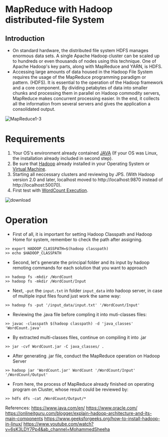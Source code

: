 # MapReduce with Hadoop distributed-file System
## Introduction
- On standard hardware, the distributed file system HDFS manages enormous data sets. A single Apache Hadoop cluster can be scaled up to hundreds or even thousands of nodes using this technique. One of Apache Hadoop's key parts, along with MapReduce and YARN, is HDFS.
- Accessing large amounts of data housed in the Hadoop File System requires the usage of the MapReduce programming paradigm or pattern. (HDFS). It is essential to the operation of the Hadoop framework and a core component.
By dividing petabytes of data into smaller chunks and processing them in parallel on Hadoop commodity servers, MapReduce makes concurrent processing easier. In the end, it collects all the information from several servers and gives the application a consolidated output.

![MapReduce1-3](https://user-images.githubusercontent.com/81562297/227573358-4dc596e0-2a54-499f-9d38-84fe161685cf.jpg)

# Requirements
1. Your OS's environment already contained [JAVA](https://www.oracle.com/java/technologies/downloads) (If your OS was Linux, the installation already included in second step).
2. Be sure that [Hadoop](https://www.geeksforgeeks.org/how-to-install-hadoop-in-linux/) already installed in your Operating System or [Virtual Machine](https://kb.vmware.com/s/article/2053973).
2. Starting all neccessary clusters and reviewing by JPS. (With Hadoop version 2.0 and later, localhost moved to http://localhost:9870 instead of http://localhost:50070).
4. First test with [WordCount Execution](https://www.youtube.com/watch?v=6sK3LDY7Pp4&ab_channel=MohammedSheeha).

![download](https://user-images.githubusercontent.com/81562297/227574049-cb044bbe-77df-47eb-861c-2c6c09eddcc3.png)

# Operation
- First of all, it is important for setting Hadoop Classpath and Hadoop Home for system, remember to check the path after assigning.
```
>> export HADOOP_CLASSPATH=$(hadoop classpath)
>> echo $HADOOP_CLASSPATH
```
- Second, let's generate the principal folder and its input by hadoop remoting commands for each solution that you want to approach
```
>> hadoop fs -mkdir /WordCount
>> hadoop fs -mkdir /WordCount/Input
```
- Next, `-put` the `input.txt` in folder `input_data` into hadoop server, in case of multiple input files found just work the same way:
```
>> hadoop fs -put '/input_data/input.txt' '/WordCount/Input'
```
- Reviewing the .java file before compling it into muti-classes files:
```
>> javac -classpath $(hadoop classpath) -d 'java_classes' 'WordCount.java'
```
- By extracted multi-classes files, continue on compiling it into .jar
```
>> jar -cvf WordCount.jar -C java_classes/ .
```
- After generating .jar file, conduct the MapReduce operation on Hadoop Server
```
>> hadoop jar 'WordCount.jar' WordCount '/WordCount/Input' '/WordCount/Output'
```
- From here, the process of MapReduce already finished on operating program on Cluster, whose result could be reviewed by:
```
>> hdfs dfs -cat /WordCount/Output/*
```

References:
https://www.java.com/en/
https://www.oracle.com/
https://onlineitguru.com/blogger/explain-hadoop-architecture-and-its-main-components
https://www.geeksforgeeks.org/how-to-install-hadoop-in-linux/
https://www.youtube.com/watch?v=6sK3LDY7Pp4&ab_channel=MohammedSheeha
